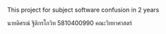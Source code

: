 

This project for subject software confusion in 2 years

นายดิศรณ์  ฐิติกรโกวิท 5810400990 คณะวิทยาศาสตร์
